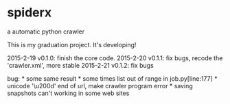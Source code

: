 # spiderx
a automatic python crawler

This is my graduation project.
It's developing!

2015-2-19 v0.1.0: finish the core code.
2015-2-20 v0.1.1: fix bugs, recode the 'crawler.xml', more stable
2015-2-21 v0.1.2: fix bugs



bug:
    * some same result
    * some times list out of range in job.py[line:177]
    * unicode '\u200d' end of url, make crawler program error
    * saving snapshots can't working in some web sites